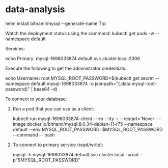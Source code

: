 # data-analysis
helm install bitnami/mysql --generate-name
Tip:

  Watch the deployment status using the command: kubectl get pods -w --namespace default

Services:

  echo Primary: mysql-1698033874.default.svc.cluster.local:3306

Execute the following to get the administrator credentials:

  echo Username: root
  MYSQL_ROOT_PASSWORD=$(kubectl get secret --namespace default mysql-1698033874 -o jsonpath="{.data.mysql-root-password}" | base64 -d)

To connect to your database:

  1. Run a pod that you can use as a client:

      kubectl run mysql-1698033874-client --rm --tty -i --restart='Never' --image  docker.io/bitnami/mysql:8.0.34-debian-11-r75 --namespace default --env MYSQL_ROOT_PASSWORD=$MYSQL_ROOT_PASSWORD --command -- bash

  2. To connect to primary service (read/write):

      mysql -h mysql-1698033874.default.svc.cluster.local -uroot -p"$MYSQL_ROOT_PASSWORD"